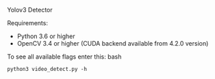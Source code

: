 Yolov3 Detector

Requirements:
- Python 3.6 or higher
- OpenCV 3.4 or higher (CUDA backend available from 4.2.0 version)

To see all available flags enter this:
bash
```
python3 video_detect.py -h
```
